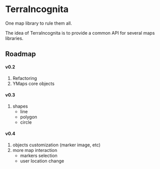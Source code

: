 # TerraIncognita
One map library to rule them all.

The idea of TerraIncognita is to provide a common API for several maps libraries. 

## Roadmap
#### v0.2
1. Refactoring
1. YMaps core objects
#### v0.3
1. shapes
    * line
    * polygon
    * circle
#### v0.4
1. objects customization (marker image, etc)
1. more map interaction
    * markers selection
    * user location change

